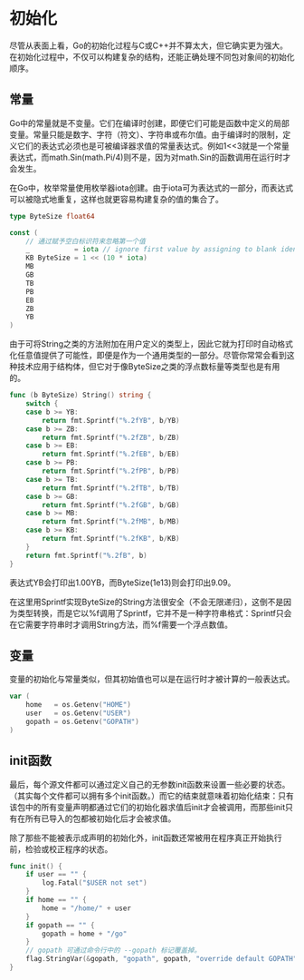# 初始化

尽管从表面上看，Go的初始化过程与C或C++并不算太大，但它确实更为强大。 在初始化过程中，不仅可以构建复杂的结构，还能正确处理不同包对象间的初始化顺序。

## 常量

Go中的常量就是不变量。它们在编译时创建，即便它们可能是函数中定义的局部变量。常量只能是数字、字符（符文）、字符串或布尔值。由于编译时的限制，定义它们的表达式必须也是可被编译器求值的常量表达式。例如1<<3就是一个常量表达式，而math.Sin(math.Pi/4)则不是，因为对math.Sin的函数调用在运行时才会发生。

在Go中，枚举常量使用枚举器iota创建。由于iota可为表达式的一部分，而表达式可以被隐式地重复，这样也就更容易构建复杂的值的集合了。

```go
type ByteSize float64

const (
    // 通过赋予空白标识符来忽略第一个值
    _           = iota // ignore first value by assigning to blank identifier
    KB ByteSize = 1 << (10 * iota)
    MB
    GB
    TB
    PB
    EB
    ZB
    YB
)
```

由于可将String之类的方法附加在用户定义的类型上，因此它就为打印时自动格式化任意值提供了可能性，即便是作为一个通用类型的一部分。尽管你常常会看到这种技术应用于结构体，但它对于像ByteSize之类的浮点数标量等类型也是有用的。

```go
func (b ByteSize) String() string {
    switch {
    case b >= YB:
        return fmt.Sprintf("%.2fYB", b/YB)
    case b >= ZB:
        return fmt.Sprintf("%.2fZB", b/ZB)
    case b >= EB:
        return fmt.Sprintf("%.2fEB", b/EB)
    case b >= PB:
        return fmt.Sprintf("%.2fPB", b/PB)
    case b >= TB:
        return fmt.Sprintf("%.2fTB", b/TB)
    case b >= GB:
        return fmt.Sprintf("%.2fGB", b/GB)
    case b >= MB:
        return fmt.Sprintf("%.2fMB", b/MB)
    case b >= KB:
        return fmt.Sprintf("%.2fKB", b/KB)
    }
    return fmt.Sprintf("%.2fB", b)
}
```

表达式YB会打印出1.00YB，而ByteSize(1e13)则会打印出9.09。

在这里用Sprintf实现ByteSize的String方法很安全（不会无限递归），这倒不是因为类型转换，而是它以%f调用了Sprintf，它并不是一种字符串格式：Sprintf只会在它需要字符串时才调用String方法，而%f需要一个浮点数值。

## 变量

变量的初始化与常量类似，但其初始值也可以是在运行时才被计算的一般表达式。

```go
var (
	home   = os.Getenv("HOME")
	user   = os.Getenv("USER")
	gopath = os.Getenv("GOPATH")
)
```

## init函数

最后，每个源文件都可以通过定义自己的无参数init函数来设置一些必要的状态。（其实每个文件都可以拥有多个init函数。）而它的结束就意味着初始化结束：只有该包中的所有变量声明都通过它们的初始化器求值后init才会被调用，而那些init只有在所有已导入的包都被初始化后才会被求值。

除了那些不能被表示成声明的初始化外，init函数还常被用在程序真正开始执行前，检验或校正程序的状态。

```go
func init() {
	if user == "" {
		log.Fatal("$USER not set")
	}
	if home == "" {
		home = "/home/" + user
	}
	if gopath == "" {
		gopath = home + "/go"
	}
	// gopath 可通过命令行中的 --gopath 标记覆盖掉。
	flag.StringVar(&gopath, "gopath", gopath, "override default GOPATH")
}
```